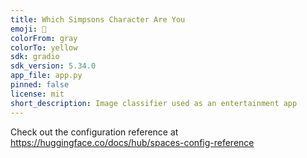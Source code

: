 ```yaml
---
title: Which Simpsons Character Are You
emoji: 🐠
colorFrom: gray
colorTo: yellow
sdk: gradio
sdk_version: 5.34.0
app_file: app.py
pinned: false
license: mit
short_description: Image classifier used as an entertainment app
---
```


Check out the configuration reference at https://huggingface.co/docs/hub/spaces-config-reference
